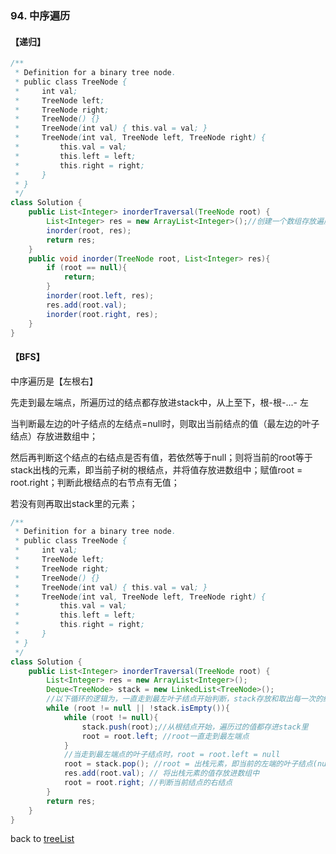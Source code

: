 ### 94. 中序遍历



 #### 【递归】



```java
/**
 * Definition for a binary tree node.
 * public class TreeNode {
 *     int val;
 *     TreeNode left;
 *     TreeNode right;
 *     TreeNode() {}
 *     TreeNode(int val) { this.val = val; }
 *     TreeNode(int val, TreeNode left, TreeNode right) {
 *         this.val = val;
 *         this.left = left;
 *         this.right = right;
 *     }
 * }
 */
class Solution {
    public List<Integer> inorderTraversal(TreeNode root) {
        List<Integer> res = new ArrayList<Integer>();//创建一个数组存放遍历的值
        inorder(root, res);
        return res;
    }
    public void inorder(TreeNode root, List<Integer> res){
        if (root == null){
            return;
        }
        inorder(root.left, res);
        res.add(root.val);
        inorder(root.right, res);
    }
}
```



#### 【BFS】

中序遍历是【左根右】

先走到最左端点，所遍历过的结点都存放进stack中，从上至下，根-根-...- 左

当判断最左边的叶子结点的左结点=null时，则取出当前结点的值（最左边的叶子结点）存放进数组中；

然后再判断这个结点的右结点是否有值，若依然等于null；则将当前的root等于stack出栈的元素，即当前子树的根结点，并将值存放进数组中；赋值root = root.right；判断此根结点的右节点有无值；

若没有则再取出stack里的元素；



```java
/**
 * Definition for a binary tree node.
 * public class TreeNode {
 *     int val;
 *     TreeNode left;
 *     TreeNode right;
 *     TreeNode() {}
 *     TreeNode(int val) { this.val = val; }
 *     TreeNode(int val, TreeNode left, TreeNode right) {
 *         this.val = val;
 *         this.left = left;
 *         this.right = right;
 *     }
 * }
 */
class Solution {
    public List<Integer> inorderTraversal(TreeNode root) {
        List<Integer> res = new ArrayList<Integer>();
        Deque<TreeNode> stack = new LinkedList<TreeNode>();
        //以下循环的逻辑为，一直走到最左叶子结点开始判断，stack存放和取出每一次的结点，然后判断从stack中出栈的每一个元素的右结点
        while (root != null || !stack.isEmpty()){
            while (root != null){
                stack.push(root);//从根结点开始，遍历过的值都存进stack里
                root = root.left; //root一直走到最左端点
            }
            //当走到最左端点的叶子结点时，root = root.left = null
            root = stack.pop(); //root = 出栈元素，即当前的左端的叶子结点(null, 叶子结点，null)
            res.add(root.val); // 将出栈元素的值存放进数组中
            root = root.right; //判断当前结点的右结点
        }
        return res;
    }
}
```



back to [treeList](https://github.com/xiaoshuzhao/leetcode-notes-java/blob/main/%E6%95%B0%E6%8D%AE%E7%BB%93%E6%9E%84/%E4%BA%8C%E5%8F%89%E6%A0%91/Tree%20list.md)
